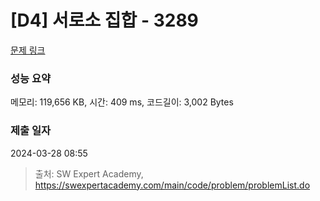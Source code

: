 # [D4] 서로소 집합 - 3289 

[문제 링크](https://swexpertacademy.com/main/code/problem/problemDetail.do?contestProbId=AWBJKA6qr2oDFAWr) 

### 성능 요약

메모리: 119,656 KB, 시간: 409 ms, 코드길이: 3,002 Bytes

### 제출 일자

2024-03-28 08:55



> 출처: SW Expert Academy, https://swexpertacademy.com/main/code/problem/problemList.do